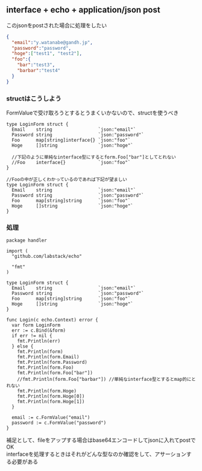## interface + echo + application/json post
このjsonをpostされた場合に処理をしたい
```json
{
  "email":"y.watanabe@gandh.jp",
  "password":"password",
  "hoge":["test1", "test2"],
  "foo":{
    "bar":"test3",
    "barbar":"test4"
  }
}
```

### structはこうしよう
FormValueで受け取ろうとするとうまくいかないので、structを使うべき
```golang
type LoginForm struct {
  Email    string                 `json:"email"`
  Password string                 `json:"password"`
  Foo      map[string]interface{} `json:"foo"`
  Hoge     []string               `json:"hoge"`

  //下記のように単純なinterface型にするとform.Foo["bar"]としてとれない
  //Foo    interface{}            `json:"foo"`
}

//Fooの中が正しくわかっているのであれば下記が望ましい
type LoginForm struct {
  Email    string                 `json:"email"`
  Password string                 `json:"password"`
  Foo      map[string]string      `json:"foo"`
  Hoge     []string               `json:"hoge"`
}
```

### 処理
```golang
package handler

import (
  "github.com/labstack/echo"

  "fmt"
)

type LoginForm struct {
  Email    string                 `json:"email"`
  Password string                 `json:"password"`
  Foo      map[string]string      `json:"foo"`
  Hoge     []string               `json:"hoge"`
}

func Login(c echo.Context) error {
  var form LoginForm
  err := c.Bind(&form)
  if err != nil {
    fmt.Println(err)
  } else {
    fmt.Println(form)
    fmt.Println(form.Email)
    fmt.Println(form.Password)
    fmt.Println(form.Foo)
    fmt.Println(form.Foo["bar"])
    //fmt.Println(form.Foo["barbar"]) //単純なinterface型とするとmap的にとれない
    fmt.Println(form.Hoge)
    fmt.Println(form.Hoge[0])
    fmt.Println(form.Hoge[1])
  }

  email := c.FormValue("email")
  password := c.FormValue("password")
}
```

補足として、fileをアップする場合はbase64エンコードしてjsonに入れてpostでOK  
interfaceを処理するときはそれがどんな型なのか確認をして、アサーションする必要がある